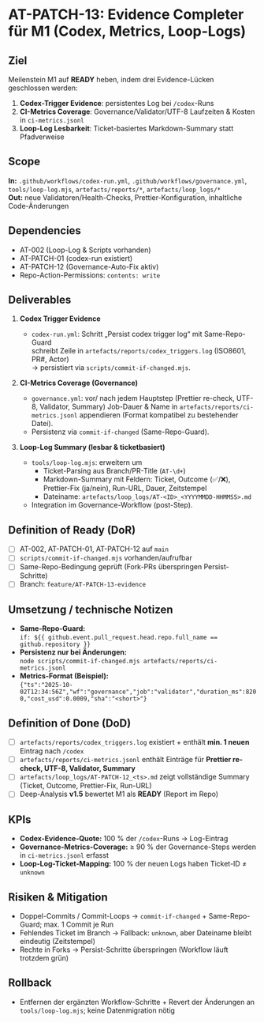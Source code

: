 # AT-PATCH-13: Evidence Completer für M1 (Codex, Metrics, Loop-Logs)

## Ziel
Meilenstein M1 auf **READY** heben, indem drei Evidence-Lücken geschlossen werden:
1) **Codex-Trigger Evidence**: persistentes Log bei `/codex`-Runs
2) **CI-Metrics Coverage**: Governance/Validator/UTF-8 Laufzeiten & Kosten in `ci-metrics.jsonl`
3) **Loop-Log Lesbarkeit**: Ticket-basiertes Markdown-Summary statt Pfadverweise

## Scope
**In:** `.github/workflows/codex-run.yml`, `.github/workflows/governance.yml`, `tools/loop-log.mjs`, `artefacts/reports/*`, `artefacts/loop_logs/*`  
**Out:** neue Validatoren/Health-Checks, Prettier-Konfiguration, inhaltliche Code-Änderungen

## Dependencies
- AT-002 (Loop-Log & Scripts vorhanden)
- AT-PATCH-01 (codex-run existiert)
- AT-PATCH-12 (Governance-Auto-Fix aktiv)
- Repo-Action-Permissions: `contents: write`

## Deliverables
1) **Codex Trigger Evidence**
   - `codex-run.yml`: Schritt „Persist codex trigger log“ mit Same-Repo-Guard  
     schreibt Zeile in `artefacts/reports/codex_triggers.log` (ISO8601, PR#, Actor)  
     → persistiert via `scripts/commit-if-changed.mjs`.

2) **CI-Metrics Coverage (Governance)**
   - `governance.yml`: vor/ nach jedem Hauptstep (Prettier re-check, UTF-8, Validator, Summary)
     Job-Dauer & Name in `artefacts/reports/ci-metrics.jsonl` appendieren (Format kompatibel zu bestehender Datei).  
   - Persistenz via `commit-if-changed` (Same-Repo-Guard).

3) **Loop-Log Summary (lesbar & ticketbasiert)**
   - `tools/loop-log.mjs`: erweitern um
     - Ticket-Parsing aus Branch/PR-Title (`AT-\d+`)
     - Markdown-Summary mit Feldern: Ticket, Outcome (✅/❌), Prettier-Fix (ja/nein), Run-URL, Dauer, Zeitstempel
     - Dateiname: `artefacts/loop_logs/AT-<ID>_<YYYYMMDD-HHMMSS>.md`
   - Integration im Governance-Workflow (post-Step).

## Definition of Ready (DoR)
- [ ] AT-002, AT-PATCH-01, AT-PATCH-12 auf `main`
- [ ] `scripts/commit-if-changed.mjs` vorhanden/aufrufbar
- [ ] Same-Repo-Bedingung geprüft (Fork-PRs überspringen Persist-Schritte)
- [ ] Branch: `feature/AT-PATCH-13-evidence`

## Umsetzung / technische Notizen
- **Same-Repo-Guard:**  
  `if: ${{ github.event.pull_request.head.repo.full_name == github.repository }}`
- **Persistenz nur bei Änderungen:**  
  `node scripts/commit-if-changed.mjs artefacts/reports/ci-metrics.jsonl`
- **Metrics-Format (Beispiel):**  
  `{"ts":"2025-10-02T12:34:56Z","wf":"governance","job":"validator","duration_ms":8200,"cost_usd":0.0009,"sha":"<short>"}`

## Definition of Done (DoD)
- [ ] `artefacts/reports/codex_triggers.log` existiert + enthält **min. 1 neuen** Eintrag nach `/codex`
- [ ] `artefacts/reports/ci-metrics.jsonl` enthält Einträge für **Prettier re-check, UTF-8, Validator, Summary**
- [ ] `artefacts/loop_logs/AT-PATCH-12_<ts>.md` zeigt vollständige Summary (Ticket, Outcome, Prettier-Fix, Run-URL)
- [ ] Deep-Analysis **v1.5** bewertet M1 als **READY** (Report im Repo)

## KPIs
- **Codex-Evidence-Quote:** 100 % der `/codex`-Runs → Log-Eintrag  
- **Governance-Metrics-Coverage:** ≥ 90 % der Governance-Steps werden in `ci-metrics.jsonl` erfasst  
- **Loop-Log-Ticket-Mapping:** 100 % der neuen Logs haben Ticket-ID ≠ `unknown`

## Risiken & Mitigation
- Doppel-Commits / Commit-Loops → `commit-if-changed` + Same-Repo-Guard; max. 1 Commit je Run
- Fehlendes Ticket im Branch → Fallback: `unknown`, aber Dateiname bleibt eindeutig (Zeitstempel)
- Rechte in Forks → Persist-Schritte überspringen (Workflow läuft trotzdem grün)

## Rollback
- Entfernen der ergänzten Workflow-Schritte + Revert der Änderungen an `tools/loop-log.mjs`; keine Datenmigration nötig
